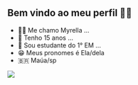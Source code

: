 ## Bem vindo ao meu perfil 👋💕
- 👩🏻 Me chamo Myrella ...
- 🌱 Tenho 15 anos ...
- 💞️ Sou estudante do 1° EM ...
- 😁 Meus pronomes é Ela/dela
- 🇧🇷 Maúa/sp

![](https://tenor.com/pt-BR/view/liltouchmv-snsd-gif-21284539 )
